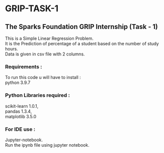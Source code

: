 # GRIP-TASK-1
## The Sparks Foundation GRIP Internship (Task  - 1)

This is a Simple Linear Regression Problem.<br /> 
It is the Prediction of percentage of a student based on the number of study hours.<br />
Data is given in csv file with 2 columns.<br />

### Requirements :<br />
To run this code u will have to install :<br />
python 3.9.7 <br />

### Python Libraries required : <br />
scikit-learn 1.0.1, <br />
pandas 1.3.4, <br />
matplotlib 3.5.0 <br />

### For IDE use : <br />
Jupyter-notebook.<br />
Run the ipynb file using jupyter notebook.
